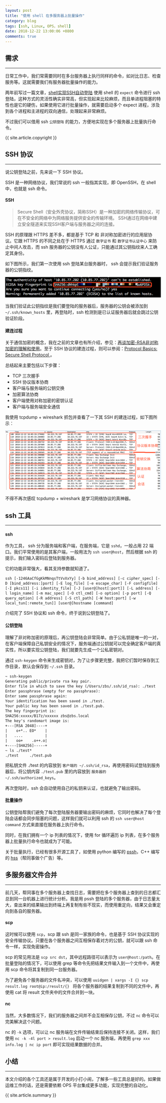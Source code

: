 ```yaml
---
layout: post
title: "使用 shell 在多服务器上批量操作"
category: blog
tags: [ssh, Linux, OPS，shell]
date: 2018-12-22 13:00:06 +0800
comments: true
---
```

## 需求
---
日常工作中，我们常需要同时在多台服务器上执行同样的命令，如对比日志、检查服务等。这就需要我们有服务器批量操作的能力。

两年前写过一篇文章，[shell实现SSH自动登陆](/2016/09/shell_ssh_auto_login.html) 使用 shell 的 `expect` 命令进行 ssh 登陆，这种方式的灵活性确实非常高，但实现起来比较麻烦，而且单进程阻塞的特性也是它的硬伤，如果使用它进行批量操作，就需要启动多个 expect 进程，涉及到各个进程和主进程的双向通信，处理起来非常麻烦。

不过我们可以借用 ssh `公钥登陆` 的能力，方便地实现在多个服务器上批量执行命令。

{{ site.article.copyright }}

## SSH 协议
---
说公钥登陆之前，先来说一下 SSH 协议。

SSH 是一种网络协议，我们常说的 ssh 一般指其实现，即 OpenSSH，在 shell 中，也就是 ssh 命令。

#### SSH
> Secure Shell（安全外壳协议，简称SSH）是一种加密的网络传输协议，可在不安全的网络中为网络服务提供安全的传输环境。 SSH通过在网络中建立安全隧道来实现SSH客户端与服务器之间的连接。

SSH 的原理跟 HTTPS 差不多，都是基于 TCP 和 非对称加密进行的应用层协议。它跟 HTTPS 的不同之处在于 HTTPS 通过 `数字证书` 和 `数字证书认证中心` 来防止中间人攻击，而 ssh 服务器的公钥没有人公证，只能通过其公钥指纹来人工确定其身份。

如下图所示，我们第一次使用 ssh 登陆某台服务器时， ssh 会提示我们验证服务器的公钥指纹。

<img src="/images/2018/ssh_fingerprint.png" />

当我们验证此公钥指纹是我们要登陆的服务器后，服务器的公钥会被添加到 `~/.ssh/known_hosts` 里，再登陆时，ssh 检测到是已认证服务器后就会跳过公钥验证阶段。

#### 建连过程
关于通信加密的概念，我在之前的文章也有所介绍，参见：[再谈加密-RSA非对称加密的理解和使用](2017/01/understand_and_use_rsa.html)。至于 SSH 协议的建连过程，则可以参阅：[Protocol Basics: Secure Shell Protocol ](https://www.cisco.com/c/en/us/about/press/internet-protocol-journal/back-issues/table-contents-46/124-ssh.html)。

总结起来主要包括以下步骤：

- TCP 三次握手
- SSH 协议版本协商
- 客户端与服务端的公钥交换
- 加密算法协商
- 客户端使用对称加密的密钥认证
- 客户端与服务端安全通信

我使用 tcpdump + wireshark 抓包并查看了一下其 SSH 的建连过程，如下图所示：

<img src="/images/2018/ssh_protocol.png" />

不得不再次感叹 tcpdump + wireshark 是学习网络协议的真神器。

## ssh 工具
---
#### ssh
作为工具， ssh 分为服务端和客户端，在服务端，它是 `sshd`，一般占用 22 端口。我们平常使用的是其客户端，一般用法为 `ssh user@host`，然后根据 ssh 的提示，我们输入密码后登陆到服务器。

它的功能非常强大，看其支持参数就知道了。

```shell
ssh [-1246AaCfGgKkMNnqsTtVvXxYy] [-b bind_address] [-c cipher_spec] [-D [bind_address:]port] [-E log_file] [-e escape_char] [-F configfile] [-I pkcs11] [-i identity_file] [-J [user@]host[:port]] [-L address] [-l login_name] [-m mac_spec] [-O ctl_cmd] [-o option] [-p port] [-Q query_option] [-R address] [-S ctl_path] [-W host:port] [-w local_tun[:remote_tun]] [user@]hostname [command]
```

介绍完了 SSH 协议和 ssh 命令，终于说到公钥登陆了。
#### 公钥登陆
理解了非对称加密的原理后，再公钥登陆会非常简单。由于公私钥是唯一的一对，在客户端保障自己私钥安全的情况下，服务端通过公钥就可以完全确定客户端的真实性，所以要实现公钥登陆，我们就要先生成一个公私密钥对。

通过 `ssh-keygen` 命令来生成密钥对，为了让步骤更完整，我把它们暂时保存到工作目录，默认会保存到 `~/.ssh` 目录。

```shell
~ ssh-keygen
Generating public/private rsa key pair.
Enter file in which to save the key (/Users/zbs/.ssh/id_rsa): ./test
Enter passphrase (empty for no passphrase):
Enter same passphrase again:
Your identification has been saved in ./test.
Your public key has been saved in ./test.pub.
The key fingerprint is:
SHA256:xxxxx/B17z/xxxxxx zbs@zbs.local
The key's randomart image is:
+---[RSA 2048]----+
|    o+*.. EO*    |
|   ....          |
|    oo+    .o++.o|
+----[SHA256]-----+
~ ls ./test*
./test     ./test.pub
```

把私钥文件 ./test 的内容放到 `客户端的 ~/.ssh/id_rsa`，再使用密码试登陆到服务器后，将公钥内容 `./test.pub` 里的内容放到 `服务器的 ~/.ssh/authorized_keys`。

再次登陆时，ssh 会自动使用自己的私钥来认证，也就避免了输出密码。

#### 批量操作
公钥登陆帮我们避免了每次登陆服务器要输出密码的麻烦，它同时也解决了每个登陆会话都会同步阻塞的问题，这样我们就可以利用 ssh 的 `ssh user@host command` 方式来直接在服务器上执行命令。

同时，在我们拥有一个 ip 列表的情况下，使用 for 循环遍历 ip 列表，在多个服务器上批量执行命令也就成为了可能。

关于批量执行，已经有很多开源工具了，如使用 python 编写的 [pssh](https://pypi.org/project/pssh/)，C++ 编写的 [hss](https://github.com/six-ddc/hss)（帮同事做个广告）等。

## 多服务器文件合并
---
前几天，帮同事在多个服务器上查找日志，需要把在多个服务器上查到的日志都汇总到同一台机器上进行统计分析。我是用 pssh 登陆的多个服务器，由于日志量太大，查出来的结果输出到终端上再复制有些不现实，而使用重定向，结果又会重定向到各自的服务器。

#### scp
这时候可以使用 `scp`，scp 跟 ssh 是同一家族的命令，也是基于 SSH 协议实现的安全传输协议。只要在各个服务器之间互相保存着对方的公钥，就可以跟 ssh 命令一样，实现免密操作。

scp 的常见用法是 `scp src dst`，其中远程路径可以表示为 `user@host:/path`。在批量登陆的情况下，可以使用 grep 等命令先把结果文件输入到一个文件中，再使用 scp 命令将其复制到同一台服务器。

为了避免各个服务器的文件名冲突，可以使用 `uuidgen | xargs -I {} scp result.log root@ip:/result/{} ` 将各个服务器的结果复制到不同的文件中，再使用 cat 将 result 文件夹中的文件合并到一块。

#### nc
当然，大多数情况下，我们的服务器之间并不会互相保存公钥，不过 `nc` 命令可以完美解决这个问题。

nc 的 `-k` 选项，可以让 nc 服务端在文件传输结束后保持连接不关闭。这样，我们使用 `nc -k -4l port > result.log` 启动一个 nc 服务端，再使用 `grep xxx info.log | nc ip port` 即可实现结果数据的合并。

## 小结
---
本文介绍的各个工具还是属于开发的小打小闹，了解多一些工具总是好的。如果做运维工作的话，还是需要依赖 OPS 平台集成更多功能，实现完整的自动化。

{{ site.article.summary }}